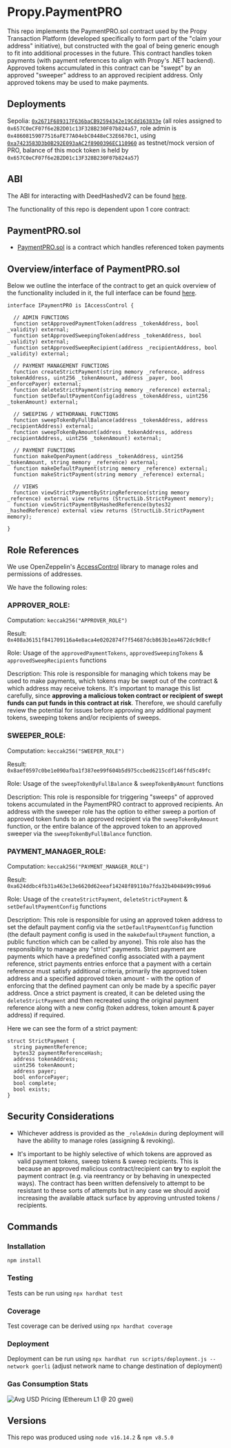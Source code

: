 # Propy.PaymentPRO

This repo implements the PaymentPRO.sol contract used by the Propy Transaction Platform (developed specifically to form part of the "claim your address" initiative), but constructed with the goal of being generic enough to fit into additional processes in the future. This contract handles token payments (with payment references to align with Propy's .NET backend). Approved tokens accumulated in this contract can be "swept" by an approved "sweeper" address to an approved recipient address. Only approved tokens may be used to make payments.

## Deployments

Sepolia: [`0x2671F689317F636baCB92594342e19Cdd163833e`](https://sepolia.etherscan.io/address/0x2671F689317F636baCB92594342e19Cdd163833e) (all roles assigned to `0x657C0eCF07f6e2B2D01c13F328B230F07b824a57`, role admin is `0x48608159077516aFE77A04ebC0448eC32E6670c1`, using [`0xa7423583D3b0B292E093aAC2f8900396EC110960`](https://sepolia.etherscan.io/address/0xa7423583D3b0B292E093aAC2f8900396EC110960) as testnet/mock version of PRO, balance of this mock token is held by `0x657C0eCF07f6e2B2D01c13F328B230F07b824a57`)

## ABI

The ABI for interacting with DeedHashedV2 can be found [here](https://github.com/Propy/Propy.PaymentPRO/blob/main/abi/PaymentPROABI.json).

The functionality of this repo is dependent upon 1 core contract:

## PaymentPRO.sol

- [PaymentPRO.sol](https://github.com/Propy/Propy.PaymentPRO/blob/main/contracts/PaymentPRO.sol) is a contract which handles referenced token payments

## Overview/interface of PaymentPRO.sol

Below we outline the interface of the contract to get an quick overview of the functionality included in it, the full interface can be found [here](https://github.com/Propy/Propy.PaymentPRO/blob/main/contracts/interfaces/IPaymentPRO.sol).

```solidity
interface IPaymentPRO is IAccessControl {

  // ADMIN FUNCTIONS
  function setApprovedPaymentToken(address _tokenAddress, bool _validity) external;
  function setApprovedSweepingToken(address _tokenAddress, bool _validity) external;
  function setApprovedSweepRecipient(address _recipientAddress, bool _validity) external;

  // PAYMENT MANAGEMENT FUNCTIONS
  function createStrictPayment(string memory _reference, address _tokenAddress, uint256 _tokenAmount, address _payer, bool _enforcePayer) external;
  function deleteStrictPayment(string memory _reference) external;
  function setDefaultPaymentConfig(address _tokenAddress, uint256 _tokenAmount) external;

  // SWEEPING / WITHDRAWAL FUNCTIONS
  function sweepTokenByFullBalance(address _tokenAddress, address _recipientAddress) external;
  function sweepTokenByAmount(address _tokenAddress, address _recipientAddress, uint256 _tokenAmount) external;

  // PAYMENT FUNCTIONS
  function makeOpenPayment(address _tokenAddress, uint256 _tokenAmount, string memory _reference) external;
  function makeDefaultPayment(string memory _reference) external;
  function makeStrictPayment(string memory _reference) external;

  // VIEWS
  function viewStrictPaymentByStringReference(string memory _reference) external view returns (StructLib.StrictPayment memory);
  function viewStrictPaymentByHashedReference(bytes32 _hashedReference) external view returns (StructLib.StrictPayment memory);

}
```

## Role References

We use OpenZeppelin's [AccessControl](https://docs.openzeppelin.com/contracts/4.x/access-control) library to manage roles and permissions of addresses.

We have the following roles:

### **APPROVER_ROLE**:

Computation: `keccak256("APPROVER_ROLE")`

Result: `0x408a36151f841709116a4e8aca4e0202874f7f54687dcb863b1ea4672dc9d8cf`

Role: Usage of the `approvedPaymentTokens`, `approvedSweepingTokens` & `approvedSweepRecipients` functions

Description: This role is responsible for managing which tokens may be used to make payments, which tokens may be swept out of the contract & which address may receive tokens. It's important to manage this list carefully, since **approving a malicious token contract or recipient of swept funds can put funds in this contract at risk**. Therefore, we should carefully review the potential for issues before approving any additional payment tokens, sweeping tokens and/or recipients of sweeps.

### **SWEEPER_ROLE**:

Computation: `keccak256("SWEEPER_ROLE")`

Result: `0x8aef0597c0be1e090afba1f387ee99f604b5d975ccbed6215cdf146ffd5c49fc`

Role: Usage of the `sweepTokenByFullBalance` & `sweepTokenByAmount` functions

Description: This role is responsible for triggering "sweeps" of approved tokens accumulated in the PaymentPRO contract to approved recipients. An address with the sweeper role has the option to either sweep a portion of approved token funds to an approved recipient via the `sweepTokenByAmount` function, or the entire balance of the approved token to an approved sweeper via the `sweepTokenByFullBalance` function.

### **PAYMENT_MANAGER_ROLE**:

Computation: `keccak256("PAYMENT_MANAGER_ROLE")`

Result: `0xa624ddbc4fb31a463e13e6620d62eeaf14248f89110a7fda32b4048499c999a6`

Role: Usage of the `createStrictPayment`, `deleteStrictPayment` & `setDefaultPaymentConfig` functions

Description: This role is responsible for using an approved token address to set the default payment config via the `setDefaultPaymentConfig` function (the default payment config is used in the `makeDefaultPayment` function, a public function which can be called by anyone). This role also has the responsibility to manage any "strict" payments. Strict payment are payments which have a predefined config associated with a payment reference, strict payments entries enforce that a payment with a certain reference must satisfy additional criteria, primarily the approved token address and a specified approved token amount - with the option of enforcing that the defined payment can only be made by a specific payer address. Once a strict payment is created, it can be deleted using the `deleteStrictPayment` and then recreated using the original payment reference along with a new config (token address, token amount & payer address) if required.

Here we can see the form of a strict payment:

```solidity
struct StrictPayment {
  string paymentReference;
  bytes32 paymentReferenceHash;
  address tokenAddress;
  uint256 tokenAmount;
  address payer;
  bool enforcePayer;
  bool complete;
  bool exists;
}
```

## Security Considerations

- Whichever address is provided as the `_roleAdmin` during deployment will have the ability to manage roles (assigning & revoking).

- It's important to be highly selective of which tokens are approved as valid payment tokens, sweep tokens & sweep recipients. This is because an approved malicious contract/recipient can **try** to exploit the payment contract (e.g. via reentrancy or by behaving in unexpected ways). The contract has been written defensively to attempt to be resistant to these sorts of attempts but in any case we should avoid increasing the available attack surface by approving untrusted tokens / recipients.

## Commands

### Installation

`npm install`

### Testing

Tests can be run using `npx hardhat test`

### Coverage

Test coverage can be derived using `npx hardhat coverage`

### Deployment

Deployment can be run using `npx hardhat run scripts/deployment.js --network goerli` (adjust network name to change destination of deployment)

### Gas Consumption Stats

![Avg USD Pricing (Ethereum L1 @ 20 gwei)](https://vagabond-public-storage.s3.eu-west-2.amazonaws.com/PaymentPRO-gas-estimates.png)

## Versions

This repo was produced using `node v16.14.2` & `npm v8.5.0`